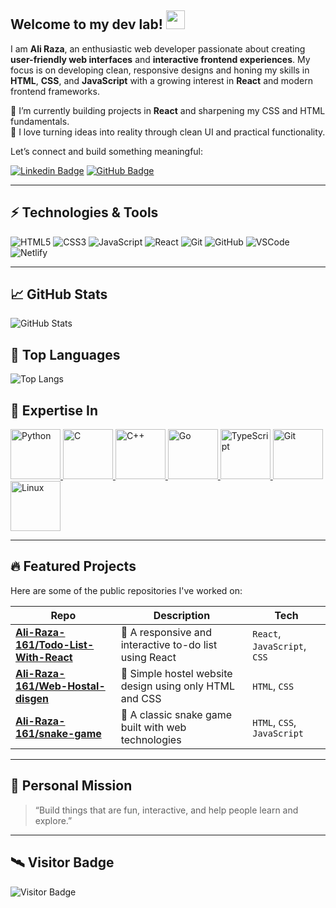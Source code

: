 ## Welcome to my dev lab! <img src="https://raw.githubusercontent.com/aemmadi/aemmadi/master/wave.gif" width="30">

I am **Ali Raza**, an enthusiastic web developer passionate about creating **user-friendly web interfaces** and **interactive frontend experiences**. My focus is on developing clean, responsive designs and honing my skills in **HTML**, **CSS**, and **JavaScript** with a growing interest in **React** and modern frontend frameworks.

🚀 I’m currently building projects in **React** and sharpening my CSS and HTML fundamentals.  
🧠 I love turning ideas into reality through clean UI and practical functionality.

Let’s connect and build something meaningful:

[![Linkedin Badge](https://img.shields.io/badge/-Ali%20Raza-blue?style=flat-square&logo=Linkedin&logoColor=white&link=https://www.linkedin.com/in/ali-raza-b64163284/)](https://www.linkedin.com/in/ali-raza-b64163284/)
[![GitHub Badge](https://img.shields.io/badge/-Ali--Raza--161-181717?style=flat-square&logo=github&logoColor=white&link=https://github.com/Ali-Raza-161)](https://github.com/Ali-Raza-161)

---

## ⚡ Technologies & Tools

![HTML5](https://img.shields.io/badge/-HTML5-E34F26?style=flat-square&logo=html5&logoColor=white)
![CSS3](https://img.shields.io/badge/-CSS3-1572B6?style=flat-square&logo=css3)
![JavaScript](https://img.shields.io/badge/-JavaScript-F7DF1E?style=flat-square&logo=javascript&logoColor=black)
![React](https://img.shields.io/badge/-React-61DAFB?style=flat-square&logo=react)
![Git](https://img.shields.io/badge/-Git-black?style=flat-square&logo=git)
![GitHub](https://img.shields.io/badge/-GitHub-181717?style=flat-square&logo=github)
![VSCode](https://img.shields.io/badge/-VS%20Code-007ACC?style=flat-square&logo=visual-studio-code)
![Netlify](https://img.shields.io/badge/-Netlify-00C7B7?style=flat-square&logo=netlify)

---

## 📈 GitHub Stats

![GitHub Stats](https://github-readme-stats.vercel.app/api?username=Ali-Raza-161&show_icons=true&count_private=true&include_all_commits=true&theme=github_light&hide_border=false)

## 🧠 Top Languages

![Top Langs](https://github-readme-stats.vercel.app/api/top-langs/?username=Ali-Raza-161&layout=compact&theme=github_light&langs_count=8)

<h2>🧠 Expertise In</h2>

<p align="left">
  <a href="https://www.python.org/" title="Python">
    <img src="https://cdn.jsdelivr.net/gh/devicons/devicon/icons/python/python-original.svg" alt="Python" width="80" height="80"/>
  </a>
  <a href="https://en.cppreference.com/w/c" title="C">
    <img src="https://cdn.jsdelivr.net/gh/devicons/devicon/icons/c/c-original.svg" alt="C" width="80" height="80"/>
  </a>
  <a href="https://en.cppreference.com/w/cpp" title="C++">
    <img src="https://cdn.jsdelivr.net/gh/devicons/devicon/icons/cplusplus/cplusplus-original.svg" alt="C++" width="80" height="80"/>
  </a>
  <a href="https://go.dev/" title="Go">
    <img src="https://cdn.jsdelivr.net/gh/devicons/devicon/icons/go/go-original.svg" alt="Go" width="80" height="80"/>
  </a>
  <a href="https://www.typescriptlang.org/" title="TypeScript">
    <img src="https://cdn.jsdelivr.net/gh/devicons/devicon/icons/typescript/typescript-original.svg" alt="TypeScript" width="80" height="80"/>
  </a>
  <a href="https://git-scm.com/" title="Git">
    <img src="https://cdn.jsdelivr.net/gh/devicons/devicon/icons/git/git-original.svg" alt="Git" width="80" height="80"/>
  </a>
  <a href="https://www.linux.org/" title="Linux">
    <img src="https://cdn.jsdelivr.net/gh/devicons/devicon/icons/linux/linux-original.svg" alt="Linux" width="80" height="80"/>
  </a>
</p>



---

## 🔥 Featured Projects

Here are some of the public repositories I've worked on:

| Repo | Description | Tech |
|------|-------------|------|
| [**Ali-Raza-161/Todo-List-With-React**](https://github.com/Ali-Raza-161/Todo-List-With-React) | 📝 A responsive and interactive to-do list using React | `React`, `JavaScript`, `CSS` |
| [**Ali-Raza-161/Web-Hostal-disgen**](https://github.com/Ali-Raza-161/Web-Hostal-disgen) | 🏨 Simple hostel website design using only HTML and CSS | `HTML`, `CSS` |
| [**Ali-Raza-161/snake-game**](https://github.com/Ali-Raza-161/snake-game) | 🐍 A classic snake game built with web technologies | `HTML`, `CSS`, `JavaScript` |

---

## 🧭 Personal Mission

> “Build things that are fun, interactive, and help people learn and explore.”

---

## 🛰️ Visitor Badge

![Visitor Badge](https://visitor-badge.laobi.icu/badge?page_id=Ali-Raza-161.Ali-Raza-161)
